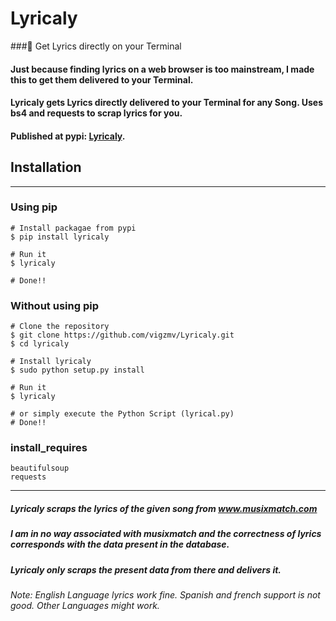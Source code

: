 # Lyricaly
###:musical_note: Get Lyrics directly on your Terminal  

#### Just because finding lyrics on a web browser is too mainstream, I made this to get them delivered to your Terminal.

#### Lyricaly gets Lyrics directly delivered to your Terminal for any Song. Uses bs4 and requests to scrap lyrics for you.  
#### Published at pypi: [Lyricaly](https://pypi.python.org/pypi/lyricaly).


## Installation
---

### Using pip

    # Install packagae from pypi
    $ pip install lyricaly
    
    # Run it
    $ lyricaly
    
    # Done!!
    

### Without using pip
    
    # Clone the repository
    $ git clone https://github.com/vigzmv/Lyricaly.git
    $ cd lyricaly
    
    # Install lyricaly
    $ sudo python setup.py install
    
    # Run it
    $ lyricaly
    
    # or simply execute the Python Script (lyrical.py)
    # Done!!
    
### install_requires
    beautifulsoup
    requests  
---

##### Lyricaly scraps the lyrics of the given song from www.musixmatch.com   
##### I am in no way associated with musixmatch and the correctness of lyrics corresponds with the data present in the database.
##### Lyricaly only scraps the present data from there and delivers it.

###### Note: English Language lyrics work fine. Spanish and french support is not good. Other Languages might work.
